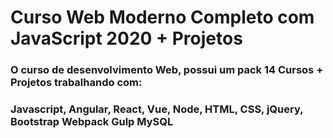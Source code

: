 # Curso Web Moderno Completo com JavaScript 2020 + Projetos
### O curso de desenvolvimento Web, possui um pack 14 Cursos + Projetos trabalhando com:
### Javascript, Angular, React, Vue, Node, HTML, CSS, jQuery, Bootstrap Webpack Gulp MySQL

